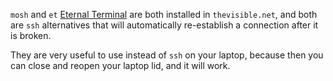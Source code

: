 `mosh` and `et` [Eternal Terminal](https://eternalterminal.dev/) are both installed in `thevisible.net`, and both are `ssh` alternatives that will automatically re-establish a connection after it is broken.

They are very useful to use instead of `ssh` on your laptop, because then you can close and reopen your laptop lid, and it will work.